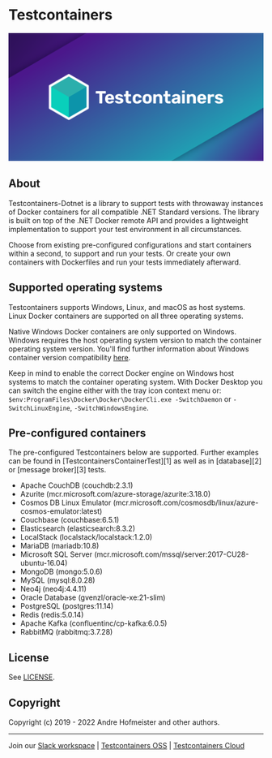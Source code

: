 # Testcontainers

![Testcontainers Banner](Banner.png)

## About

Testcontainers-Dotnet is a library to support tests with throwaway instances of Docker containers for all compatible .NET Standard versions. The library is built on top of the .NET Docker remote API and provides a lightweight implementation to support your test environment in all circumstances.

Choose from existing pre-configured configurations and start containers within a second, to support and run your tests. Or create your own containers with Dockerfiles and run your tests immediately afterward.

## Supported operating systems

Testcontainers supports Windows, Linux, and macOS as host systems. Linux Docker containers are supported on all three operating systems.

Native Windows Docker containers are only supported on Windows. Windows requires the host operating system version to match the container operating system version. You'll find further information about Windows container version compatibility [here](https://docs.microsoft.com/en-us/virtualization/windowscontainers/deploy-containers/version-compatibility).

Keep in mind to enable the correct Docker engine on Windows host systems to match the container operating system. With Docker Desktop you can switch the engine either with the tray icon context menu or: `$env:ProgramFiles\Docker\Docker\DockerCli.exe -SwitchDaemon` or `-SwitchLinuxEngine`, `-SwitchWindowsEngine`.

## Pre-configured containers

The pre-configured Testcontainers below are supported. Further examples can be found in [TestcontainersContainerTest][1] as well as in [database][2] or [message broker][3] tests.

- Apache CouchDB (couchdb:2.3.1)
- Azurite (mcr.microsoft.com/azure-storage/azurite:3.18.0)
- Cosmos DB Linux Emulator (mcr.microsoft.com/cosmosdb/linux/azure-cosmos-emulator:latest)
- Couchbase (couchbase:6.5.1)
- Elasticsearch (elasticsearch:8.3.2)
- LocalStack (localstack/localstack:1.2.0)
- MariaDB (mariadb:10.8)
- Microsoft SQL Server (mcr.microsoft.com/mssql/server:2017-CU28-ubuntu-16.04)
- MongoDB (mongo:5.0.6)
- MySQL (mysql:8.0.28)
- Neo4j (neo4j:4.4.11)
- Oracle Database (gvenzl/oracle-xe:21-slim)
- PostgreSQL (postgres:11.14)
- Redis (redis:5.0.14)
- Apache Kafka (confluentinc/cp-kafka:6.0.5)
- RabbitMQ (rabbitmq:3.7.28)

## License

See [LICENSE](https://raw.githubusercontent.com/testcontainers/testcontainers-dotnet/master/LICENSE).

## Copyright

Copyright (c) 2019 - 2022 Andre Hofmeister and other authors.

----

Join our [Slack workspace][739e5ee9] | [Testcontainers OSS][432332aa] | [Testcontainers Cloud][7b2badd4]

[739e5ee9]: https://slack.testcontainers.org/
[432332aa]: https://www.testcontainers.org/
[7b2badd4]: https://www.testcontainers.cloud/
